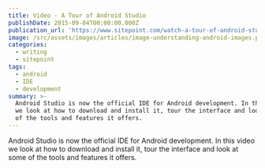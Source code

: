 ```yaml
---
title: Video - A Tour of Android Studio
publishDate: 2015-09-04T00:00:00.000Z
publication_url: 'https://www.sitepoint.com/watch-a-tour-of-android-studio/'
image: /src/assets/images/articles/image-understanding-android-images.png
categories:
  - writing
  - sitepoint
tags:
  - android
  - IDE
  - development
summary: >-
  Android Studio is now the official IDE for Android development. In this video
  we look at how to download and install it, tour the interface and look at some
  of the tools and features it offers.
---
```


Android Studio is now the official IDE for Android development. In this video we look at how to download and install it, tour the interface and look at some of the tools and features it offers.
